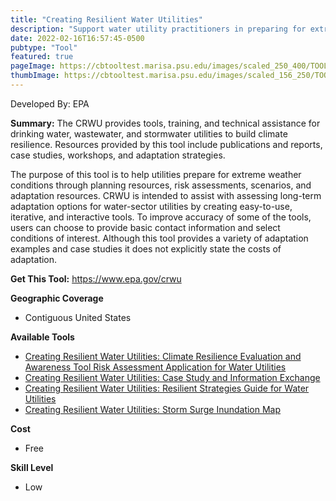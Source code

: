 ```yaml
---
title: "Creating Resilient Water Utilities"
description: "Support water utility practitioners in preparing for extreme weather events "
date: 2022-02-16T16:57:45-0500
pubtype: "Tool"
featured: true
pageImage: https://cbtooltest.marisa.psu.edu/images/scaled_250_400/TOOLID_8.0_ScreenCapture-1.png
thumbImage: https://cbtooltest.marisa.psu.edu/images/scaled_156_250/TOOLID_8.0_ScreenCapture-1.png
---
```

Developed By: EPA

**Summary:** The CRWU provides tools, training, and technical assistance for drinking water, wastewater, and stormwater utilities to build climate resilience. Resources provided by this tool include publications and reports, case studies, workshops, and adaptation strategies. 

The purpose of this tool is to help utilities prepare for extreme weather conditions through planning resources, risk assessments, scenarios, and adaptation resources. CRWU is intended to assist with assessing long-term adaptation options for water-sector utilities by creating easy-to-use, iterative, and interactive tools.  To improve accuracy of some of the tools, users can choose to provide basic contact information and select conditions of interest. Although this tool provides a variety of adaptation examples and case studies it does not explicitly state the costs of adaptation.

__**Get This Tool:**__ https://www.epa.gov/crwu

__**Geographic Coverage**__
- Contiguous United States

__**Available Tools**__
-  [Creating Resilient Water Utilities: Climate Resilience Evaluation and Awareness Tool Risk Assessment Application for Water Utilities](https://cbtooltest.marisa.psu.edu/tools/page-tool8.1)
-  [Creating Resilient Water Utilities: Case Study and Information Exchange](https://cbtooltest.marisa.psu.edu/tools/page-tool8.2)
-  [Creating Resilient Water Utilities: Resilient Strategies Guide for Water Utilities](https://cbtooltest.marisa.psu.edu/tools/page-tool8.3)
-  [Creating Resilient Water Utilities: Storm Surge Inundation Map](https://cbtooltest.marisa.psu.edu/tools/page-tool8.4)

__**Cost**__
- Free

__**Skill Level**__
- Low
